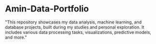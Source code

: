 # Amin-Data-Portfolio
"This repository showcases my data analysis, machine learning, and database projects, built during my studies and personal exploration. It includes various data processing tasks, visualizations, predictive models, and more."
